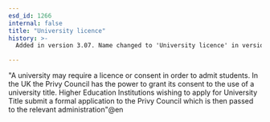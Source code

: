 ```yaml
---
esd_id: 1266
internal: false
title: "University licence"
history: >-
  Added in version 3.07. Name changed to 'University licence' in version 4.00.

---
```


"A university may require a licence or consent in order to admit students.
In the UK the Privy Council has the power to grant its consent to the use of a university title. Higher Education Institutions wishing to apply for University Title submit a formal application to the Privy Council which is then passed to the relevant administration"@en

